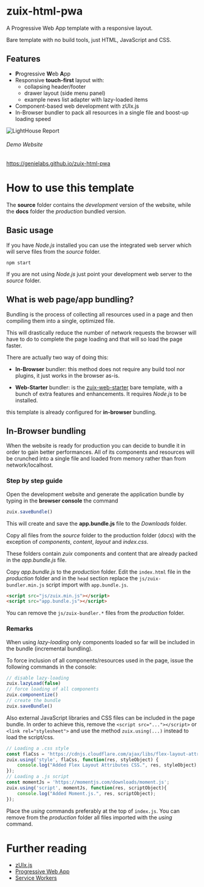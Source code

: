 # zuix-html-pwa

A Progressive Web App template with a responsive layout.

Bare template with no build tools, just HTML, JavaScript and CSS.


## Features

- **P**rogressive **W**eb **A**pp
- Responsive **touch-first** layout with:
    * collapsing header/footer
    * drawer layout (side menu panel)
    * example news list adapter with lazy-loaded items
- Component-based web development with zUIx.js
- In-Browser bundler to pack all resources in a single file and boost-up loading speed


![LightHouse Report](https://genielabs.github.io/zuix-html-pwa/images/lighthouse-report.png)

###### Demo Website

https://genielabs.github.io/zuix-html-pwa

# How to use this template

The **source** folder contains the *development* version of the website, while
the **docs** folder the *production* bundled version.

## Basic usage

If you have *Node.js* installed you can use the integrated web server which will serve
files from the *source* folder.
```
npm start
```

If you are not using *Node.js* just point your development web server to the
*source* folder.


## What is web page/app bundling?

Bundling is the process of collecting all resources used in a page and then compiling them into a single, optimized file.

This will drastically reduce the number of network requests the browser will have to do to complete the page loading and that will so load the page faster.

There are actually two way of doing this:

- **In-Browser** bundler:
this method does not require any build tool nor plugins, it just works in the browser as-is.

- **Web-Starter** bundler:
is the [zuix-web-starter](https://github.com/genemars/zuix-web-starter) bare template, with a bunch of extra features and enhancements. It requires *Node.js* to be installed.

this template is already configured for **in-browser** bundling.

## In-Browser bundling

When the website is ready for production you can decide to bundle it in order
to gain better performances. All of its components and resources will be
crunched into a single file and loaded from memory rather than from network/localhost.

### Step by step guide

Open the development website and generate the application bundle by typing in the
**browser console** the command

```javascript
zuix.saveBundle()
```

This will create and save the **app.bundle.js** file to the *Downloads* folder.

Copy all files from the *source* folder to the production folder (*docs*) with
the exception of *components*, *content*, *layout* and *index.css*.

These folders contain *zuix* components and content that are already packed
in the *app.bundle.js* file.

Copy *app.bundle.js* to the *production* folder.
Edit the `index.html` file in the *production* folder and in the `head` section
replace the `js/zuix-bundler.min.js` script import with `app.bundle.js`.

```html
<script src="js/zuix.min.js"></script>
<script src="app.bundle.js"></script>
```

You can remove the `js/zuix-bundler.*` files from the *production* folder.


### Remarks

When using *lazy-loading* only components loaded so far will be included in the bundle (incremental bundling).

To force inclusion of all components/resources used in the page, issue the following commands in the console:

```javascript
// disable lazy-loading
zuix.lazyLoad(false)
// force loading of all components
zuix.componentize()
// create the bundle
zuix.saveBundle()
```

Also external JavaScript libraries and CSS files can be included in the page bundle.
In order to achieve this, remove the `<script src="..."></script>` or `<link rel="stylesheet">`
and use the method `zuix.using(...)` instead to load the script/css.

```javascript
// Loading a .css style
const flaCss = 'https://cdnjs.cloudflare.com/ajax/libs/flex-layout-attribute/1.0.3/css/flex-layout-attribute.min.css';
zuix.using('style', flaCss, function(res, styleObject) {
    console.log("Added Flex Layout Attributes CSS.", res, styleObject);
});
// Loading a .js script
const momentJs = 'https://momentjs.com/downloads/moment.js';
zuix.using('script', momentJs, function(res, scriptObject){
    console.log("Added Moment.js.", res, scriptObject);
});
```

Place the *using* commands preferably at the top of `index.js`. You can remove
from the *production* folder all files imported with the *using* command.


# Further reading

- [zUIx.js](https://genielabs.github.io/zuix)
- [Progressive Web App](https://developers.google.com/web/progressive-web-apps)
- [Service Workers](https://developers.google.com/web/fundamentals/primers/service-workers)
